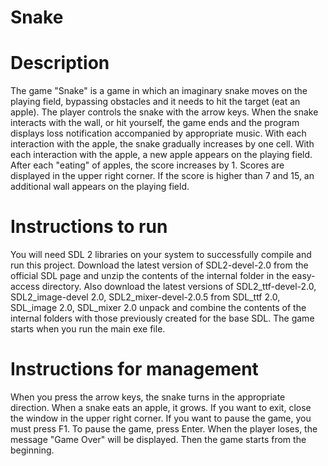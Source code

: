 # Snake

# Description
The game "Snake" is a game in which an imaginary snake moves on the playing field, bypassing obstacles and it needs to hit the target (eat an apple).
The player controls the snake with the arrow keys. When the snake interacts with the wall, or hit yourself, the game ends and the program displays
loss notification accompanied by appropriate music. With each interaction with the apple, the snake gradually increases by one cell.
 With each interaction with the apple, a new apple appears on the playing field. After each "eating" of apples, the score increases by 1.
Scores are displayed in the upper right corner. If the score is higher than 7 and 15, an additional wall appears on the playing field.

# Instructions to run
You will need SDL 2 libraries on your system to successfully compile and run this project.
Download the latest version of SDL2-devel-2.0 from the official SDL page and unzip the contents of the internal folder in the easy-access directory.
Also download the latest versions of SDL2_ttf-devel-2.0, SDL2_image-devel 2.0, SDL2_mixer-devel-2.0.5 from SDL_ttf 2.0, SDL_image 2.0, SDL_mixer 2.0 unpack
and combine the contents of the internal folders with those previously created for the base SDL.
The game starts when you run the main exe file.

# Instructions for management
When you press the arrow keys, the snake turns in the appropriate direction. When a snake eats an apple, it grows.
If you want to exit, close the window in the upper right corner.
If you want to pause the game, you must press F1. To pause the game, press Enter.
When the player loses, the message "Game Over" will be displayed. Then the game starts from the beginning. 
